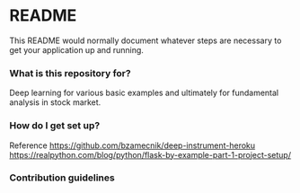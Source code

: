 # README #

This README would normally document whatever steps are necessary to get your application up and running.

### What is this repository for? ###

Deep learning for various basic examples and ultimately for fundamental analysis in stock market.

### How do I get set up? ###

Reference 
https://github.com/bzamecnik/deep-instrument-heroku
https://realpython.com/blog/python/flask-by-example-part-1-project-setup/

### Contribution guidelines ###


